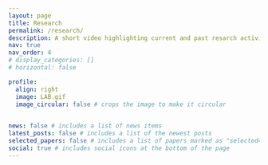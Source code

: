 ```yaml
---
layout: page
title: Research
permalink: /research/
description: A short video highlighting current and past resarch activities. (Updates are in order.)
nav: true
nav_order: 4
# display_categories: []
# horizontal: false

profile: 
  align: right 
  image: LAB.gif  
  image_circular: false # crops the image to make it circular 
  

news: false # includes a list of news items
latest_posts: false # includes a list of the newest posts
selected_papers: false # includes a list of papers marked as "selected={true}"
social: true # includes social icons at the bottom of the page
---
```

   




